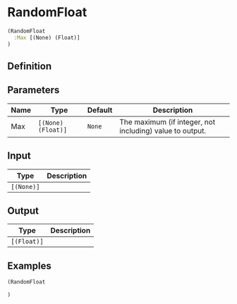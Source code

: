 # RandomFloat

```clojure
(RandomFloat
  :Max [(None) (Float)]
)
```

## Definition


## Parameters
| Name | Type | Default | Description |
|------|------|---------|-------------|
| Max | `[(None) (Float)]` | `None` | The maximum (if integer, not including) value to output. |


## Input
| Type | Description |
|------|-------------|
| `[(None)]` |  |


## Output
| Type | Description |
|------|-------------|
| `[(Float)]` |  |


## Examples

```clojure
(RandomFloat

)
```
